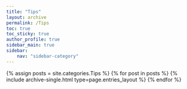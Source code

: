 ```yaml
---
title: "Tips"
layout: archive
permalink: /Tips
toc: true
toc_sticky: true
author_profile: true
sidebar_main: true
sidebar:
    nav: "sidebar-category"
---
```



{% assign posts = site.categories.Tips %}
{% for post in posts %} {% include archive-single.html type=page.entries_layout %} {% endfor %}